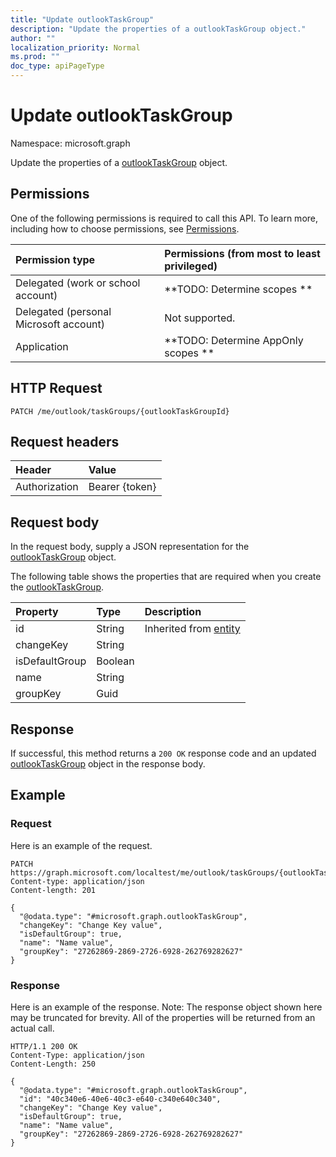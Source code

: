 ```yaml
---
title: "Update outlookTaskGroup"
description: "Update the properties of a outlookTaskGroup object."
author: ""
localization_priority: Normal
ms.prod: ""
doc_type: apiPageType
---
```


# Update outlookTaskGroup

Namespace: microsoft.graph

Update the properties of a [outlookTaskGroup](../resources/outlooktaskgroup.md) object.

## Permissions
One of the following permissions is required to call this API. To learn more, including how to choose permissions, see [Permissions](/concepts/permissions-reference.md).

|Permission type|Permissions (from most to least privileged)|
|:---|:---|
|Delegated (work or school account)|**TODO: Determine scopes **|
|Delegated (personal Microsoft account)|Not supported.|
|Application|**TODO: Determine AppOnly scopes **|

## HTTP Request
<!-- {
  "blockType": "ignored"
}
-->
``` http
PATCH /me/outlook/taskGroups/{outlookTaskGroupId}
```

## Request headers
|Header|Value|
|:---|:---|
|Authorization|Bearer {token}|

## Request body
In the request body, supply a JSON representation for the [outlookTaskGroup](../resources/outlooktaskgroup.md) object.

The following table shows the properties that are required when you create the [outlookTaskGroup](../resources/outlooktaskgroup.md).

|Property|Type|Description|
|:---|:---|:---|
|id|String| Inherited from [entity](../resources/entity.md)|
|changeKey|String||
|isDefaultGroup|Boolean||
|name|String||
|groupKey|Guid||



## Response
If successful, this method returns a `200 OK` response code and an updated [outlookTaskGroup](../resources/outlooktaskgroup.md) object in the response body.

## Example

### Request
Here is an example of the request.
<!-- {
  "blockType": "request",
  "name": "update_outlooktaskgroup"
}
-->
``` http
PATCH https://graph.microsoft.com/localtest/me/outlook/taskGroups/{outlookTaskGroupId}
Content-type: application/json
Content-length: 201

{
  "@odata.type": "#microsoft.graph.outlookTaskGroup",
  "changeKey": "Change Key value",
  "isDefaultGroup": true,
  "name": "Name value",
  "groupKey": "27262869-2869-2726-6928-262769282627"
}
```

### Response
Here is an example of the response. Note: The response object shown here may be truncated for brevity. All of the properties will be returned from an actual call.
<!-- {
  "blockType": "response",
  "truncated": true
}
-->
``` http
HTTP/1.1 200 OK
Content-Type: application/json
Content-Length: 250

{
  "@odata.type": "#microsoft.graph.outlookTaskGroup",
  "id": "40c340e6-40e6-40c3-e640-c340e640c340",
  "changeKey": "Change Key value",
  "isDefaultGroup": true,
  "name": "Name value",
  "groupKey": "27262869-2869-2726-6928-262769282627"
}
```

